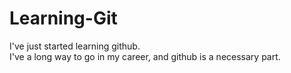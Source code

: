 # Learning-Git
I've just started learning github.
<br>
I've a long way to go in my career, and github is a necessary part.
